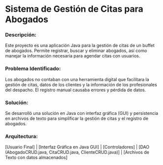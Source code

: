 # Sistema de Gestión de Citas para Abogados

### Descripción: 
Este proyecto es una aplicación Java para la gestión de citas de un buffet de abogados. Permite registrar, buscar y eliminar abogados, así como manejar la información necesaria para agendar citas con usuarios. 

### Problema Identificado: 
Los abogados no contaban con una herramienta digital que facilitara la gestión de citas, datos de los clientes y la información de los profesionales del despacho. El registro manual causaba errores y pérdida de datos.

### Solución:
Se desarrolló una solución en Java con interfaz gráfica (GUI) y persistencia en archivos de texto para simplificar la gestión de citas y el registro de abogados.

### Arquitectura:
[Usuario Final]
|
[Interfaz Gráfica en Java GUI]
|
[Controladores]
|
[DAO (AbogadoCRUD.java, CitaCRUD.java, ClienteCRUD.java)]
|
[Archivos de Texto con datos almacenados]

